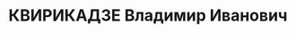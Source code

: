 ---
title: КВИРИКАДЗЕ Владимир Иванович
description: 'Род. в 1900, Самтредский р-н, с. Кулаши, грузин. Место проживания: г.
  Тбилиси, ул. Корганова № 26.

  Осужден Тройкой при НКВД ГССР 04.12.1937. Мера наказания: расстрел. Дата расстрела:
  11.12.1937'
---